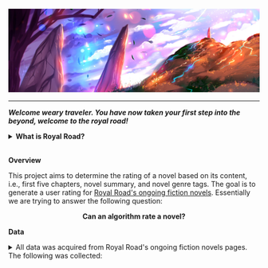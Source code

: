 ![Royal Road](img/rrlogo.jpg)

---

***Welcome weary traveler. You have now taken your first step into the beyond, welcome to the royal road!***

<details>

 <summary><b>What is Royal Road?</b></summary>

 > [Royal Road®](https://www.royalroad.com/home) is the home of web novels and fan fiction! In their amazing community, you can find various talented individuals who write as a hobby or even professionally, artists who create art for them, and many, many readers who provide valuable feedback and encouragement.

</details>
<br />

**Overview**

This project aims to determine the rating of a novel based on its content, i.e., first five chapters, novel summary, and novel genre tags. The goal is to generate a user rating for [Royal Road's ongoing fiction novels](https://www.royalroad.com/fictions/active-popular). Essentially we are trying to answer the following question:

<div align="center"> <b> Can an algorithm rate a novel? </b> </div>

**Data**

<details>

<summary> All data was acquired from Royal Road's ongoing fiction novels pages. The following was collected:
</summary>

Total Collected :|2719|        |       |
:---------:|:-------:|:---------:|:------------:|
Titles| Genres|Followers|Number of Pages|
Number of Chapters|Chapter 1 | Chapter 2| Chapter 3|
Chapter 4 | Chapter 5| Date Last Updated| Number of Views|
Rating |

</details>